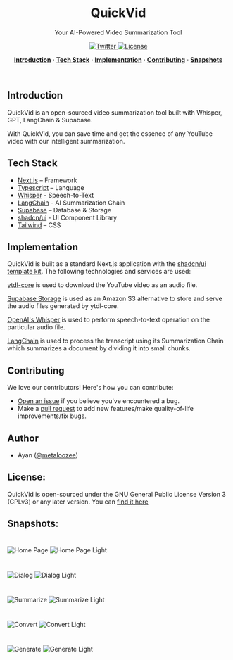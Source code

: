 <h1 align="center">QuickVid</h1>
<p align="center">
Your AI-Powered Video Summarization Tool
</p>

<p align="center">
  <a href="https://twitter.com/metaloozee">
    <img src="https://img.shields.io/twitter/follow/metaloozee?style=flat&label=%40metaloozee&logo=twitter&color=0bf&logoColor=fff" alt="Twitter" />
  </a>
  <a href="https://github.com/metaloozee/quickvid/blob/main/LICENSE">
    <img src="https://img.shields.io/github/license/metaloozee/quickvid?label=license&logo=github&color=f80&logoColor=fff" alt="License" />
  </a>
</p>

<p align="center">
  <a href="#introduction"><strong>Introduction</strong></a> ·
  <a href="#tech-stack"><strong>Tech Stack</strong></a> ·
  <a href="#implementation"><strong>Implementation</strong></a> ·
  <a href="#contributing"><strong>Contributing</strong></a> ·
  <a href="#snapshots"><strong>Snapshots</strong></a>
</p>
<br />

## Introduction

QuickVid is an open-sourced video summarization tool built with Whisper, GPT, LangChain & Supabase.

With QuickVid, you can save time and get the essence of any YouTube video with our intelligent summarization.

## Tech Stack

- [Next.js](https://nextjs.org/) – Framework
- [Typescript](https://www.typescriptlang.org/) – Language
- [Whisper](https://openai.com/research/whisper) - Speech-to-Text
- [LangChain](https://docs.langchain.com/docs/) - AI Summarization Chain
- [Supabase](https://supabase.com/) – Database & Storage
- [shadcn/ui](https://ui.shadcn.com/) - UI Component Library
- [Tailwind](https://tailwindcss.com/) – CSS

## Implementation

QuickVid is built as a standard Next.js application with the [shadcn/ui template kit](https://github.com/shadcn/next-template). The following technologies and services are used:

[ytdl-core](https://www.npmjs.com/package/ytdl-core) is used to download the YouTube video as an audio file.

[Supabase Storage](https://supabase.com/storage) is used as an Amazon S3 alternative to store and serve the audio files generated by ytdl-core.

[OpenAI's Whisper](https://openai.com/research/whisper) is used to perform speech-to-text operation on the particular audio file.

[LangChain](https://docs.langchain.com/docs/) is used to process the transcript using its Summarization Chain which summarizes a document by dividing it into small chunks.

## Contributing

We love our contributors! Here's how you can contribute:

- [Open an issue](https://github.com/metaloozee/quickvid/issues) if you believe you've encountered a bug.
- Make a [pull request](https://github.com/metaloozee/quickvid/pulls) to add new features/make quality-of-life improvements/fix bugs.

## Author

- Ayan ([@metaloozee](https://twitter.com/metaloozee))

## License:

QuickVid is open-sourced under the GNU General Public License Version 3 (GPLv3) or any later version. You can [find it here](https://github.com/metaloozee/quickvid/blob/main/LICENSE.md)

## Snapshots:

#

![Home Page](https://ndvuhvexjwncsjdbslpi.supabase.co/storage/v1/object/public/public/screenshots/home.jpeg?t=2023-07-01T14%3A38%3A22.191Z)
![Home Page Light](https://ndvuhvexjwncsjdbslpi.supabase.co/storage/v1/object/public/public/screenshots/home-light.jpeg?t=2023-07-01T14%3A39%3A01.353Z)

#

![Dialog](https://ndvuhvexjwncsjdbslpi.supabase.co/storage/v1/object/public/public/screenshots/dialog.jpeg)
![Dialog Light](https://ndvuhvexjwncsjdbslpi.supabase.co/storage/v1/object/public/public/screenshots/dialog-light.jpeg?t=2023-07-01T14%3A41%3A01.736Z)

#

![Summarize](https://ndvuhvexjwncsjdbslpi.supabase.co/storage/v1/object/public/public/screenshots/summarize.jpeg?t=2023-07-01T14%3A41%3A37.349Z)
![Summarize Light](https://ndvuhvexjwncsjdbslpi.supabase.co/storage/v1/object/public/public/screenshots/summarize-light.jpeg?t=2023-07-01T14%3A41%3A52.123Z)

#

![Convert](https://ndvuhvexjwncsjdbslpi.supabase.co/storage/v1/object/public/public/screenshots/convert.jpeg)
![Convert Light](https://ndvuhvexjwncsjdbslpi.supabase.co/storage/v1/object/public/public/screenshots/convert-light.jpeg?t=2023-07-01T14%3A42%3A52.033Z)

#

![Generate](https://ndvuhvexjwncsjdbslpi.supabase.co/storage/v1/object/public/public/screenshots/generate.jpeg)
![Generate Light](https://ndvuhvexjwncsjdbslpi.supabase.co/storage/v1/object/public/public/screenshots/generate-light.jpeg?t=2023-07-01T14%3A43%3A14.394Z)
